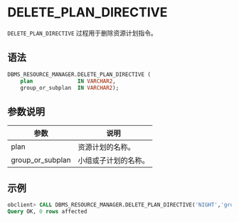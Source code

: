 # DELETE_PLAN_DIRECTIVE 

`DELETE_PLAN_DIRECTIVE` 过程用于删除资源计划指令。


## 语法 

```sql
DBMS_RESOURCE_MANAGER.DELETE_PLAN_DIRECTIVE (
    plan              IN VARCHAR2, 
    group_or_subplan  IN VARCHAR2);
```

## 参数说明 

|        参数       |     说明     |
|------------------|------------|
| plan             | 资源计划的名称。   |
| group_or_subplan | 小组或子计划的名称。 |


## 示例 

```sql
obclient> CALL DBMS_RESOURCE_MANAGER.DELETE_PLAN_DIRECTIVE('NIGHT','group2');
Query OK, 0 rows affected
```